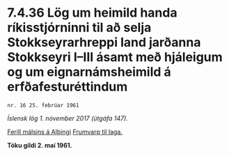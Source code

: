 # 7.4.36 Lög um heimild handa ríkisstjórninni til að selja Stokkseyrarhreppi land jarðanna Stokkseyri I–III ásamt með hjáleigum og um eignarnámsheimild á erfðafesturéttindum

`nr. 16 25. febrúar 1961`

_Íslensk lög 1. nóvember 2017 (útgáfa 147)._

[Ferill málsins á Alþingi](https://www.althingi.is/thingstorf/thingmalalistar-eftir-thingum/ferill/?ltg=81&mnr=131)
[Frumvarp til laga.](https://www.althingi.is/altext/81/s/pdf/0191.pdf)

**Tóku gildi 2. maí 1961.**

